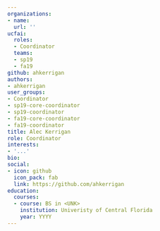 ```yaml
---
organizations:
- name:
  url: ''
ucfai:
  roles:
  - Coordinator
  teams:
  - sp19
  - fa19
github: ahkerrigan
authors:
- ahkerrigan
user_groups:
- Coordinator
- sp19-core-coordinator
- sp19-coordinator
- fa19-core-coordinator
- fa19-coordinator
title: Alec Kerrigan
role: Coordinator
interests:
- '...'
bio:
social:
- icon: github
  icon_pack: fab
  link: https://github.com/ahkerrigan
education:
  courses:
  - course: BS in <UNK>
    institution: Univeristy of Central Florida
    year: YYYY
---
```

